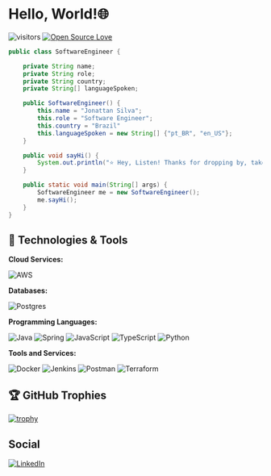 # Hello, World!🌐

![visitors](https://visitor-badge.laobi.icu/badge?page_id=th3jow.th3jow)
[![Open Source Love](https://badges.frapsoft.com/os/v1/open-source.svg?v=102)](https://github.com/ellerbrock/open-source-badge/)

```java
public class SoftwareEngineer {

    private String name;
    private String role;
    private String country;
    private String[] languageSpoken;

    public SoftwareEngineer() {
        this.name = "Jonattan Silva";
        this.role = "Software Engineer";
        this.country = "Brazil"
        this.languageSpoken = new String[] {"pt_BR", "en_US"};
    }

    public void sayHi() {
        System.out.println("⭐️ Hey, Listen! Thanks for dropping by, take a look at my projects ⭐️");
    }

    public static void main(String[] args) {
        SoftwareEngineer me = new SoftwareEngineer();
        me.sayHi();
    }
}
```

<!-- Badge links: https://github.com/Ileriayo/markdown-badges -->

## 🔧 Technologies & Tools

**Cloud Services:**

![AWS](https://img.shields.io/badge/AWS-%23FF9900.svg?style=for-the-badge&logo=amazon-aws&logoColor=white)
<!--
![Bedrock](https://img.shields.io/badge/AI-Bedrock-informational?style=flat&logo=amazon-aws&logoColor=white&color=6aa6f8)
![SageMaker](https://img.shields.io/badge/ML-SageMaker-informational?style=flat&logo=amazon-aws&logoColor=white&color=6aa6f8)
![API Gateway](https://img.shields.io/badge/API-Gateway-informational?style=flat&logo=amazon-api-gateway&logoColor=white&color=6aa6f8)
![DynamoDB](https://img.shields.io/badge/Database-DynamoDB-informational?style=flat&logo=amazon-dynamodb&logoColor=white&color=6aa6f8)
![Lambda](https://img.shields.io/badge/Compute-AWS_Lambda-informational?style=flat&logo=aws-lambda&logoColor=white&color=6aa6f8)
![ECS Fargate](https://img.shields.io/badge/Container-ECS_Fargate-informational?style=flat&logo=amazon-ecs&logoColor=white&color=6aa6f8)
![SQS](https://img.shields.io/badge/Queue-SQS-informational?style=flat&logo=amazon-sqs&logoColor=white&color=6aa6f8)
![SNS](https://img.shields.io/badge/Pub/Sub-SNS-informational?style=flat&logo=amazon-sns&logoColor=white&color=6aa6f8)
![S3](https://img.shields.io/badge/Storage-S3-informational?style=flat&logo=amazon-s3&logoColor=white&color=6aa6f8)
![IAM](https://img.shields.io/badge/Security-IAM-informational?style=flat&logo=amazon-iam&logoColor=white&color=6aa6f8)
![VPC](https://img.shields.io/badge/Network-VPC-informational?style=flat&logo=amazon-vpc&logoColor=white&color=6aa6f8)
![CloudWatch](https://img.shields.io/badge/Monitoring-CloudWatch-informational?style=flat&logo=amazon-cloudwatch&logoColor=white&color=6aa6f8)
![X-Ray](https://img.shields.io/badge/Tracing-X--Ray-informational?style=flat&logo=amazon-xray&logoColor=white&color=6aa6f8)
-->


**Databases:**

![Postgres](https://img.shields.io/badge/postgres-%23316192.svg?style=for-the-badge&logo=postgresql&logoColor=white)


**Programming Languages:**

![Java](https://img.shields.io/badge/java-%23ED8B00.svg?style=for-the-badge&logo=openjdk&logoColor=white)
![Spring](https://img.shields.io/badge/spring-%236DB33F.svg?style=for-the-badge&logo=spring&logoColor=white)
![JavaScript](https://img.shields.io/badge/javascript-%23323330.svg?style=for-the-badge&logo=javascript&logoColor=%23F7DF1E)
![TypeScript](https://img.shields.io/badge/typescript-%23007ACC.svg?style=for-the-badge&logo=typescript&logoColor=white)
![Python](https://img.shields.io/badge/python-3670A0?style=for-the-badge&logo=python&logoColor=ffdd54)


**Tools and Services:**

<!-- ![Kubernetes](https://img.shields.io/badge/kubernetes-%23326ce5.svg?style=for-the-badge&logo=kubernetes&logoColor=white) -->
![Docker](https://img.shields.io/badge/docker-%230db7ed.svg?style=for-the-badge&logo=docker&logoColor=white)
![Jenkins](https://img.shields.io/badge/jenkins-%232C5263.svg?style=for-the-badge&logo=jenkins&logoColor=white)
![Postman](https://img.shields.io/badge/Postman-FF6C37?style=for-the-badge&logo=postman&logoColor=white)
![Terraform](https://img.shields.io/badge/terraform-%235835CC.svg?style=for-the-badge&logo=terraform&logoColor=white)

<!-- ## &#x1f4c8; GitHub Stats

<a href="https://github.com/Th3Jow/Th3Jow">
  <img align="center" src="https://github-readme-stats.vercel.app/api/top-langs/?username=th3jow&hide=c%2B%2B,c,matlab,assembly&title_color=6aa6f8&text_color=8a919a&icon_color=6aa6f8&bg_color=22272e" alt="Th3Jow's GitHub Stats" />
</a>

<a href="https://github.com/Th3Jow/Th3Jow">
  <img align="center" src="https://github-readme-stats.vercel.app/api?username=th3jow&show_icons=true&line_height=27&count_private=true&title_color=6aa6f8&text_color=8a919a&icon_color=6aa6f8&bg_color=22272e" alt="Th3Jow's GitHub Stats" />
</a> -->

## 🏆 GitHub Trophies

[![trophy](https://github-profile-trophy.vercel.app/?username=th3jow&theme=nord&column=7)](https://github.com/ryo-ma/github-profile-trophy)

## Social

[![LinkedIn](https://img.shields.io/badge/LinkedIn-0077B5?style=for-the-badge&logo=linkedin&logoColor=white)](https://linkedin.com/in/jonattan-silva)
